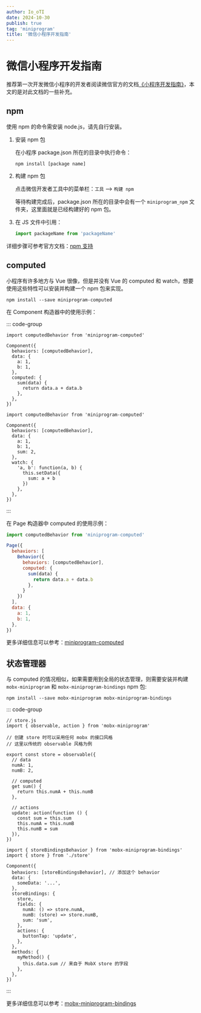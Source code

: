 ```yaml
---
author: Io_oTI
date: 2024-10-30
publish: true
tag: 'miniprogram'
title: '微信小程序开发指南'
---
```


# 微信小程序开发指南

推荐第一次开发微信小程序的开发者阅读微信官方的文档[《小程序开发指南》](https://developers.weixin.qq.com/ebook?action=get_post_info&docid=0008aeea9a8978ab0086a685851c0a)，本文的是对此文档的一些补充。

## npm

使用 npm 的命令需安装 node.js，请先自行安装。

1. 安装 npm 包

   在小程序 package.json 所在的目录中执行命令：

   ```shell
   npm install [package name]
   ```

1. 构建 npm 包

   点击微信开发者工具中的菜单栏：`工具` --> `构建 npm`

   等待构建完成后，package.json 所在的目录中会有一个 `miniprogram_npm` 文件夹，这里面就是已经构建好的 npm 包。

2. 在 JS 文件中引用：

   ```javascript
   import packageName from 'packageName'
   ```

详细步骤可参考官方文档：[npm 支持](https://developers.weixin.qq.com/miniprogram/dev/devtools/npm.html)

## computed

小程序有许多地方与 Vue 很像，但是并没有 Vue 的 computed 和 watch，想要使用这些特性可以安装并构建一个 npm 包来实现。

```shell
npm install --save miniprogram-computed
```

在 Component 构造器中的使用示例：

::: code-group

```javascript[computed]
import computedBehavior from 'miniprogram-computed'

Component({
  behaviors: [computedBehavior],
  data: {
    a: 1,
    b: 1,
  },
  computed: {
    sum(data) {
      return data.a + data.b
    },
  },
})
```

```javascript[watch]
import computedBehavior from 'miniprogram-computed'

Component({
  behaviors: [computedBehavior],
  data: {
    a: 1,
    b: 1,
    sum: 2,
  },
  watch: {
    'a, b': function(a, b) {
      this.setData({
        sum: a + b
      })
    },
  },
})
```

:::

在 Page 构造器中 computed 的使用示例：

```javascript
import computedBehavior from 'miniprogram-computed'

Page({
  behaviors: [
    Behavior({
      behaviors: [computedBehavior],
      computed: {
        sum(data) {
          return data.a + data.b
        },
      }
    })
  ],
  data: {
    a: 1,
    b: 1,
  },
})
```

更多详细信息可以参考：[miniprogram-computed](https://github.com/wechat-miniprogram/computed)

## 状态管理器

与 computed 的情况相似，如果需要用到全局的状态管理，则需要安装并构建 `mobx-miniprogram` 和 `mobx-miniprogram-bindings` npm 包:

```shell
npm install --save mobx-miniprogram mobx-miniprogram-bindings
```

::: code-group

```javascript[创建 store]
// store.js
import { observable, action } from 'mobx-miniprogram'

// 创建 store 时可以采用任何 mobx 的接口风格
// 这里以传统的 observable 风格为例

export const store = observable({
  // data
  numA: 1,
  numB: 2,

  // computed
  get sum() {
    return this.numA + this.numB
  },

  // actions
  update: action(function () {
    const sum = this.sum
    this.numA = this.numB
    this.numB = sum
  }),
})
```

```javascript[在 Component 构造器中使用]
import { storeBindingsBehavior } from 'mobx-miniprogram-bindings'
import { store } from './store'

Component({
  behaviors: [storeBindingsBehavior], // 添加这个 behavior
  data: {
    someData: '...',
  },
  storeBindings: {
    store,
    fields: {
      numA: () => store.numA,
      numB: (store) => store.numB,
      sum: 'sum',
    },
    actions: {
      buttonTap: 'update',
    },
  },
  methods: {
    myMethod() {
      this.data.sum // 来自于 MobX store 的字段
    },
  },
})
```

:::

更多详细信息可以参考：[mobx-miniprogram-bindings](https://github.com/wechat-miniprogram/mobx-miniprogram-bindings)
